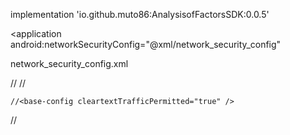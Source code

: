 implementation 'io.github.muto86:AnalysisofFactorsSDK:0.0.5'

<application
    android:networkSecurityConfig="@xml/network_security_config"
>

network_security_config.xml

//<?xml version="1.0" encoding="utf-8"?>
//<network-security-config>

    //<base-config cleartextTrafficPermitted="true" />

//</network-security-config>
